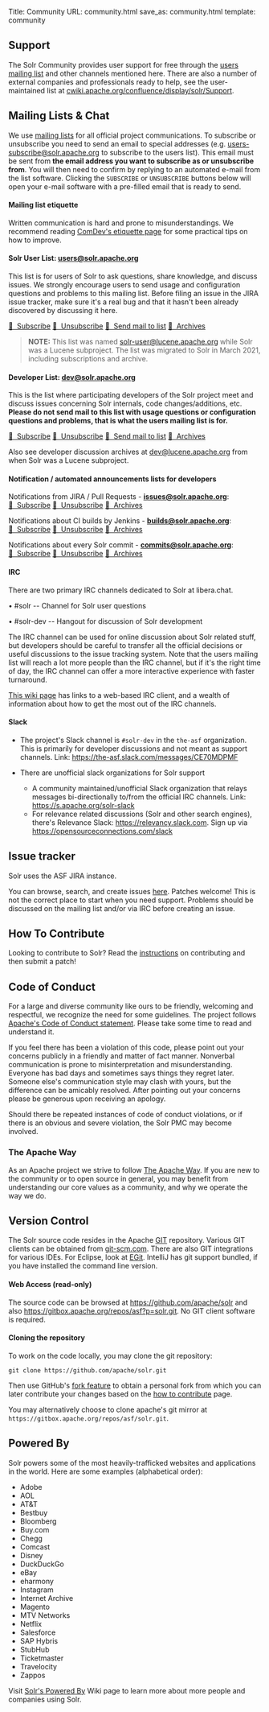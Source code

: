 Title: Community
URL: community.html
save_as: community.html
template: community

## Support ##

The Solr Community provides user support for free through the [users mailing list](#mailing-lists-irc) and other channels mentioned
here. There are also a number of external companies and professionals ready to help, see the user-maintained list at
[cwiki.apache.org/confluence/display/solr/Support](https://cwiki.apache.org/confluence/display/solr/Support).

<a name="mailing-lists-irc"></a>

## Mailing Lists & Chat ##

We use [mailing lists](https://apache.org/foundation/mailinglists.html) for all official project communications.
To subscribe or unsubscribe you need to send an email to special addresses (e.g. users-subscribe@solr.apache.org to subscribe to the users list).
This email must be sent from **the email address you want to subscribe as or unsubscribe from**. You will then need to
confirm by replying to an automated e-mail from the list software. Clicking the `SUBSCRIBE` or `UNSUBSCRIBE` buttons below
will open your e-mail software with a pre-filled email that is ready to send.  

#### Mailing list etiquette

Written communication is hard and prone to misunderstandings. We recommend reading [ComDev's etiquette page](https://community.apache.org/contributors/etiquette) for some practical tips on how to improve.

#### Solr User List: users@solr.apache.org ####

This list is for users of Solr to ask questions, share knowledge, and discuss issues.  We strongly encourage
users to send usage and configuration questions and problems to this mailing list.  Before filing an issue in
the JIRA issue tracker, make sure it's a real bug and that it hasn't been already discovered by discussing it here.

<a class="btn" href="mailto:users-subscribe@solr.apache.org?subject=subscribe">&#x1F4E7;&nbsp;&nbsp;Subscribe</a>
<a class="btn" href="mailto:users-unsubscribe@solr.apache.org?subject=unsubscribe">&#x1F4E7;&nbsp;&nbsp;Unsubscribe</a>
<a class="btn" href="mailto:users@solr.apache.org">&#x1F4E7;&nbsp;&nbsp;Send mail to list</a>
<a class="btn" href="https://lists.apache.org/list.html?users@solr.apache.org">&#x1F517;&nbsp;&nbsp;Archives</a>

> **NOTE:** This list was named [solr-user@lucene.apache.org](https://lists.apache.org/list.html?solr-user@lucene.apache.org) while Solr was a Lucene subproject. The list was migrated to Solr in March 2021, including subscriptions and archive.

#### Developer List: dev@solr.apache.org ####

This is the list where participating developers of the Solr project meet and discuss
issues concerning Solr internals, code changes/additions, etc. **Please do not send mail to this list with usage questions or configuration questions and problems, that is what the users mailing list is for.**

<a class="btn" href="mailto:dev-subscribe@solr.apache.org?subject=subscribe">&#x1F4E7;&nbsp;&nbsp;Subscribe</a>
<a class="btn" href="mailto:dev-unsubscribe@solr.apache.org?subject=unsubscribe">&#x1F4E7;&nbsp;&nbsp;Unsubscribe</a>
<a class="btn" href="mailto:dev@solr.apache.org">&#x1F4E7;&nbsp;&nbsp;Send mail to list</a>
<a class="btn" href="https://lists.apache.org/list.html?dev@solr.apache.org">&#x1F517;&nbsp;&nbsp;Archives</a>

Also see developer discussion archives at [dev@lucene.apache.org](https://lists.apache.org/list.html?dev@lucene.apache.org) from when Solr was a Lucene subproject.

#### Notification / automated announcements lists for developers ####

Notifications from JIRA / Pull Requests - **issues@solr.apache.org**:
<a class="btn" href="mailto:issues-subscribe@solr.apache.org?subject=subscribe">&#x1F4E7;&nbsp;&nbsp;Subscribe</a>
<a class="btn" href="mailto:issues-unsubscribe@solr.apache.org?subject=unsubscribe">&#x1F4E7;&nbsp;&nbsp;Unsubscribe</a>
<a class="btn" href="https://lists.apache.org/list.html?issues@solr.apache.org">&#x1F517;&nbsp;&nbsp;Archives</a>

Notifications about CI builds by Jenkins - **builds@solr.apache.org**:
<a class="btn" href="mailto:builds-subscribe@solr.apache.org?subject=subscribe">&#x1F4E7;&nbsp;&nbsp;Subscribe</a>
<a class="btn" href="mailto:builds-unsubscribe@solr.apache.org?subject=unsubscribe">&#x1F4E7;&nbsp;&nbsp;Unsubscribe</a>
<a class="btn" href="https://lists.apache.org/list.html?builds@solr.apache.org">&#x1F517;&nbsp;&nbsp;Archives</a>

Notifications about every Solr commit - **commits@solr.apache.org**:
<a class="btn" href="mailto:commits-subscribe@solr.apache.org?subject=subscribe">&#x1F4E7;&nbsp;&nbsp;Subscribe</a>
<a class="btn" href="mailto:commits-unsubscribe@solr.apache.org?subject=unsubscribe">&#x1F4E7;&nbsp;&nbsp;Unsubscribe</a>
<a class="btn" href="https://lists.apache.org/list.html?commits@solr.apache.org">&#x1F517;&nbsp;&nbsp;Archives</a>

#### IRC  ####

There are two primary IRC channels dedicated to Solr at libera.chat.

• #solr -- Channel for Solr user questions

• #solr-dev -- Hangout for discussion of Solr development

The IRC channel can be used for online discussion about Solr related stuff,
but developers should be careful to transfer all the official decisions or useful discussions to the issue
tracking system.  Note that the users mailing list will reach a lot more people than the IRC channel,
but if it's the right time of day, the IRC channel can offer a more interactive experience with faster turnaround.

[This wiki page](https://cwiki.apache.org/confluence/display/SOLR/IRCChannels) has links to a web-based IRC client, and a
wealth of information about how to get the most out of the IRC channels.

#### Slack ####

* The project's Slack channel is `#solr-dev` in the `the-asf` organization. This is primarily for developer
  discussions and not meant as support channels. Link: <https://the-asf.slack.com/messages/CE70MDPMF>

* There are unofficial slack organizations for Solr support
    * A community maintained/unofficial Slack organization that relays messages bi-directionally to/from the official IRC channels. Link: <https://s.apache.org/solr-slack>
    * For relevance related discussions (Solr and other search engines), there's Relevance Slack: <https://relevancy.slack.com>.    Sign up via <https://opensourceconnections.com/slack>

## Issue tracker ##

Solr uses the ASF JIRA instance.

You can browse, search, and create issues [here](https://issues.apache.org/jira/browse/SOLR).
Patches welcome!  This is not the correct place to start when you need support.  Problems should be
discussed on the mailing list and/or via IRC before creating an issue.

## How To Contribute ##

Looking to contribute to Solr?  Read the [instructions](https://github.com/apache/solr/blob/main/CONTRIBUTING.md) on
contributing and then submit a patch!

## Code of Conduct ##

For a large and diverse community like ours to be friendly, welcoming and respectful, we recognize the need for some guidelines. The project follows [Apache's Code of Conduct statement](https://www.apache.org/foundation/policies/conduct). Please take some time to read and understand it.

If you feel there has been a violation of this code, please point out your concerns publicly in a friendly and matter of fact manner. Nonverbal communication is prone to misinterpretation and misunderstanding. Everyone has bad days and sometimes says things they regret later. Someone else's communication style may clash with yours, but the difference can be amicably resolved. After pointing out your concerns please be generous upon receiving an apology.

Should there be repeated instances of code of conduct violations, or if there is an obvious and severe violation, the Solr PMC may become involved.

### The Apache Way

As an Apache project we strive to follow [The Apache Way](http://theapacheway.com/). If you are new to the community or to open source in general, you may benefit from understanding our core values as a community, and why we operate the way we do.

## Version Control ##

The Solr source code resides in the Apache [GIT](http://git.apache.org) repository. Various GIT clients
can be obtained from [git-scm.com](https://git-scm.com/). There are also GIT integrations for various
IDEs. For Eclipse, look at [EGit](http://www.eclipse.org/egit/). IntelliJ has git support bundled, if you
have installed the command line version.

#### Web Access (read-only) ####

The source code can be browsed at <https://github.com/apache/solr> and also <https://gitbox.apache.org/repos/asf?p=solr.git>.
No GIT client software is required.

#### Cloning the repository ####

To work on the code locally, you may clone the git repository:

    git clone https://github.com/apache/solr.git

Then use GitHub's [fork feature](https://docs.github.com/en/github/getting-started-with-github/fork-a-repo)
to obtain a personal fork from which you can later contribute your changes based on the [how to contribute](https://github.com/apache/solr/blob/main/CONTRIBUTING.md) page.

You may alternatively choose to clone apache's git mirror at `https://gitbox.apache.org/repos/asf/solr.git`.

## Powered By ##

Solr powers some of the most heavily-trafficked websites and applications in the world. Here are some examples (alphabetical order):

<div class="poweredby">
  <ul>
    <li>Adobe</li>
    <li>AOL</li>
    <li>AT&T</li>
    <li>Bestbuy</li>
    <li>Bloomberg</li>
    <li>Buy.com</li>
    <li>Chegg</li>
    <li>Comcast</li>
    <li>Disney</li>
    <li>DuckDuckGo</li>
    <li>eBay</li>
    <li>eharmony</li>
    <li>Instagram</li>
    <li>Internet Archive</li>
    <li>Magento</li>
    <li>MTV Networks</li>
    <li>Netflix</li>
    <li>Salesforce</li>
    <li>SAP Hybris</li>
    <li>StubHub</li>
    <li>Ticketmaster</li>
    <li>Travelocity</li>
    <li>Zappos</li>
  </ul>
</div>

Visit [Solr's Powered By](https://cwiki.apache.org/confluence/display/solr/PublicServers) Wiki page to learn more about more people and companies using Solr.

